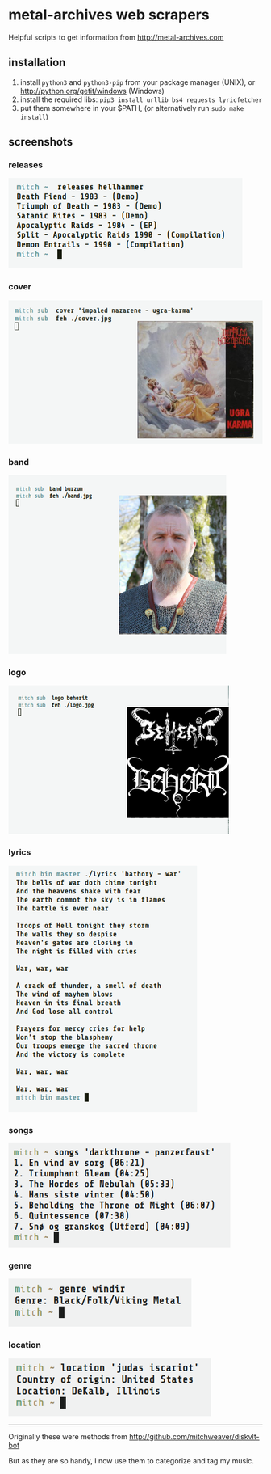 # metal-archives web scrapers

Helpful scripts to get information from http://metal-archives.com

## installation

1. install `python3` and `python3-pip` from your package manager (UNIX), or http://python.org/getit/windows (Windows)
2. install the required libs: `pip3 install urllib bs4 requests lyricfetcher`
3. put them somewhere in your $PATH, (or alternatively run `sudo make install`)

## screenshots

### releases
![releases.png](res/releases.png)

### cover
![cover.png](res/cover.png)

### band
![band.png](res/band.png)

### logo
![logo.png](res/logo.png)

### lyrics
![lyrics.png](res/lyrics.png)

### songs
![songs.png](res/songs.png)

### genre
![genre.png](res/genre.png)

### location
![location.png](res/location.png)

------

Originally these were methods from http://github.com/mitchweaver/diskvlt-bot

But as they are so handy, I now use them to categorize and tag my music.
